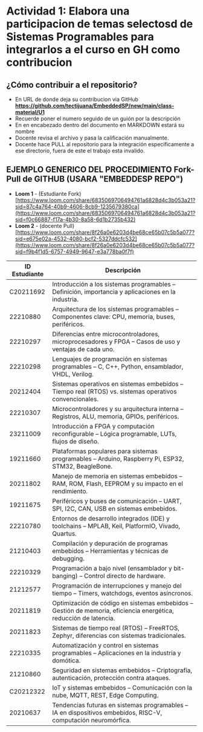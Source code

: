 
# Actividad 1: Elabora una participacion de temas selectosd de Sistemas Programables para integrarlos a el curso en GH como contribucion

## ¿Cómo contribuir a el repositorio?
- En URL de donde deja su contribucion via GitHub **https://github.com/tectijuana/EmbeddedSP/new/main/class-material/U1**
- Recuerde poner el numero seguido de un guión por la descripción
- En en encabezado dentro del documento en MARKDOWN estará su nombre
- Docente revisa el archivo y pasa la calificación manualmente.
- Docente hace PULL al repositorio para la integración especificamente a ese directorio, fuera de este el trabajo esta invalido.

## EJEMPLO GENERICO DEL PROCEDIMIENTO Fork-Pull de GITHUB (USARA "EMBEDDESP REPO")
- **Loom 1** - (Estudiante Fork) [https://www.loom.com/share/6835069706494761a6828d4c3b053a21?sid=87c4a764-40b9-4606-8cb9-1235679380ca](https://www.loom.com/share/6835069706494761a6828d4c3b053a21?sid=f0c66887-f17a-4b30-8a58-6d1b2735b432)
- **Loom 2** - (docente Pull) [https://www.loom.com/share/8f26a0e6203d4be68ce65b07c5b5a077?sid=e675e02a-4532-4080-bcf2-5327ddcfc532](https://www.loom.com/share/8f26a0e6203d4be68ce65b07c5b5a077?sid=f9b4f1d5-6757-4949-9647-e3a778ba0f7f)




| **ID Estudiante** | **Descripción** |  
|------------------|----------------|  
| C20211692       | Introducción a los sistemas programables – Definición, importancia y aplicaciones en la industria. |  
| 22210880        | Arquitectura de los sistemas programables – Componentes clave: CPU, memoria, buses, periféricos. |  
| 22210297        | Diferencias entre microcontroladores, microprocesadores y FPGA – Casos de uso y ventajas de cada uno. |  
| 22210298        | Lenguajes de programación en sistemas programables – C, C++, Python, ensamblador, VHDL, Verilog. |  
| 20212404        | Sistemas operativos en sistemas embebidos – Tiempo real (RTOS) vs. sistemas operativos convencionales. |  
| 22210307        | Microcontroladores y su arquitectura interna – Registros, ALU, memoria, GPIOs, periféricos. |  
| 23211009        | Introducción a FPGA y computación reconfigurable – Lógica programable, LUTs, flujos de diseño. |  
| 19211660        | Plataformas populares para sistemas programables – Arduino, Raspberry Pi, ESP32, STM32, BeagleBone. |  
| 20211802        | Manejo de memoria en sistemas embebidos – RAM, ROM, Flash, EEPROM y su impacto en el rendimiento. |  
| 19211675        | Periféricos y buses de comunicación – UART, SPI, I2C, CAN, USB en sistemas embebidos. |  
| 22210780        | Entornos de desarrollo integrados (IDE) y toolchains – MPLAB, Keil, PlatformIO, Vivado, Quartus. |  
| 21210403        | Compilación y depuración de programas embebidos – Herramientas y técnicas de debugging. |  
| 22210329        | Programación a bajo nivel (ensamblador y bit-banging) – Control directo de hardware. |  
| 21212577        | Programación de interrupciones y manejo del tiempo – Timers, watchdogs, eventos asíncronos. |  
| 20211819        | Optimización de código en sistemas embebidos – Gestión de memoria, eficiencia energética, reducción de latencia. |  
| 20211823        | Sistemas de tiempo real (RTOS) – FreeRTOS, Zephyr, diferencias con sistemas tradicionales. |  
| 22210335        | Automatización y control en sistemas programables – Aplicaciones en la industria y domótica. |  
| 21210860        | Seguridad en sistemas embebidos – Criptografía, autenticación, protección contra ataques. |  
| C20212322       | IoT y sistemas embebidos – Comunicación con la nube, MQTT, REST, Edge Computing. |  
| 20210637        | Tendencias futuras en sistemas programables – IA en dispositivos embebidos, RISC-V, computación neuromórfica. |  

